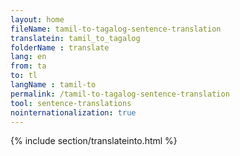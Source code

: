 ```yaml
---
layout: home
fileName: tamil-to-tagalog-sentence-translation
translatein: tamil_to_tagalog
folderName : translate
lang: en
from: ta
to: tl
langName : tamil-to
permalink: /tamil-to-tagalog-sentence-translation
tool: sentence-translations
nointernationalization: true
---
```

{% include section/translateinto.html %}
